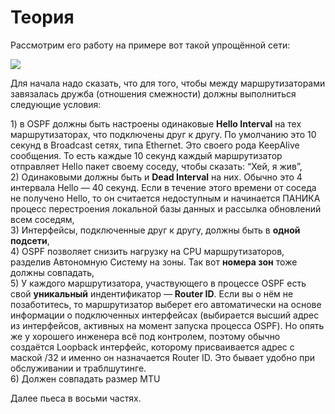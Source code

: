 # Теория

Рассмотрим его работу на примере вот такой упрощённой сети:

![](http://img-fotki.yandex.ru/get/6520/83739833.1f/0_9da12_d1d6fb5c_XL.jpg)

Для начала надо сказать, что для того, чтобы между маршрутизаторами завязалась дружба \(отношения смежности\) должны выполниться следующие условия:

1\) в OSPF должны быть настроены одинаковые **Hello Interval** на тех маршрутизаторах, что подключены друг к другу. По умолчанию это 10 секунд в Broadcast сетях, типа Ethernet. Это своего рода KeepAlive сообщения. То есть каждые 10 секунд каждый маршрутизатор отправляет Hello пакет своему соседу, чтобы сказать: “Хей, я жив”,  
2\) Одинаковыми должны быть и **Dead Interval** на них. Обычно это 4 интервала Hello — 40 секунд. Если в течение этого времени от соседа не получено Hello, то он считается недоступным и начинается ПАНИКА процесс перестроения локальной базы данных и рассылка обновлений всем соседям,  
3\) Интерфейсы, подключенные друг к другу, должны быть в **одной подсети**,  
4\) OSPF позволяет снизить нагрузку на CPU маршрутизаторов, разделив Автономную Систему на зоны. Так вот **номера зон** тоже должны совпадать,  
5\) У каждого маршрутизатора, участвующего в процессе OSPF есть свой **уникальный** индентификатор — **Router ID**. Если вы о нём не позаботитесь, то маршрутизатор выберет его автоматически на основе информации о подключенных интерфейсах \(выбирается высший адрес из интерфейсов, активных на момент запуска процесса OSPF\). Но опять же у хорошего инженера всё под контролем, поэтому обычно создаётся Loopback интерфейс, которому присваивается адрес с маской /32 и именно он назначается Router ID. Это бывает удобно при обслуживании и траблшутинге.  
6\) Должен совпадать размер MTU

Далее пьеса в восьми частях.